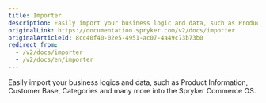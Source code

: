 ```yaml
---
title: Importer
description: Easily import your business logic and data, such as Product Information, Customer Base, Categories and many more into the Spryker Commerce OS.
originalLink: https://documentation.spryker.com/v2/docs/importer
originalArticleId: 8cc40f40-02e5-4951-ac07-4a49c73b73b0
redirect_from:
  - /v2/docs/importer
  - /v2/docs/en/importer
---
```


Easily import your business logics and data, such as Product Information, Customer Base, Categories and many more into the Spryker Commerce OS.
